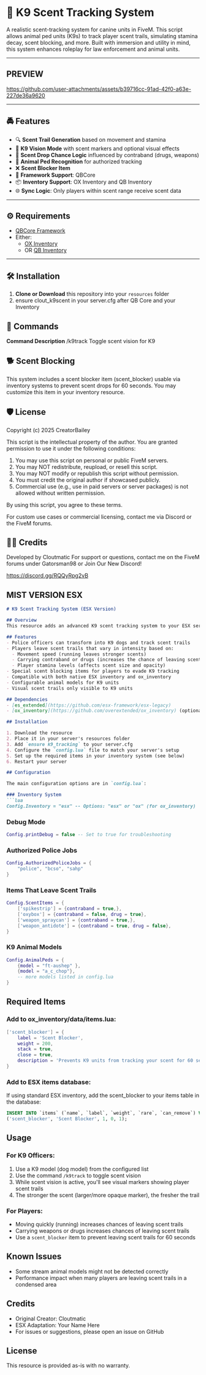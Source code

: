 # 🐾 K9 Scent Tracking System

A realistic scent-tracking system for canine units in FiveM. This script allows animal ped units (K9s) to track player scent trails, simulating stamina decay, scent blocking, and more. Built with immersion and utility in mind, this system enhances roleplay for law enforcement and animal units.

---
## PREVIEW


https://github.com/user-attachments/assets/b39716cc-91ad-42f0-a63e-227de36a9620


---

## 🚔 Features

- 🔍 **Scent Trail Generation** based on movement and stamina
- 👃 **K9 Vision Mode** with scent markers and optional visual effects
- 🧪 **Scent Drop Chance Logic** influenced by contraband (drugs, weapons)
- 🐾 **Animal Ped Recognition** for authorized tracking
- ❌ **Scent Blocker Item**
- 🧩 **Framework Support**: QBCore
- 📦 **Inventory Support**: OX Inventory and QB Inventory
- 🌐 **Sync Logic**: Only players within scent range receive scent data

---

## ⚙️ Requirements

- [QBCore Framework](https://github.com/qbcore-framework/qb-core)
- Either:
  - [OX Inventory](https://github.com/overextended/ox_inventory)
  - OR [QB Inventory](https://github.com/qbcore-framework/qb-inventory)

---

## 🛠️ Installation

1. **Clone or Download** this repository into your `resources` folder
2. ensure clout_k9scent in your server.cfg after QB Core and your Inventory

## 🧪 Commands
**Command  	Description**
/k9track	  Toggle scent vision for K9


## 🐕 Scent Blocking
This system includes a scent blocker item (scent_blocker) usable via inventory systems to prevent scent drops for 60 seconds. You may customize this item in your inventory resource.

## 🛡️ License
Copyright (c) 2025 CreatorBailey

This script is the intellectual property of the author. You are granted permission to use it under the following conditions:

1. You may use this script on personal or public FiveM servers.
2. You may NOT redistribute, reupload, or resell this script.
3. You may NOT modify or republish this script without permission.
4. You must credit the original author if showcased publicly.
5. Commercial use (e.g., use in paid servers or server packages) is not allowed without written permission.

By using this script, you agree to these terms.

For custom use cases or commercial licensing, contact me via Discord or the FiveM forums.

## 👨‍💻 Credits
Developed by Cloutmatic
For support or questions, contact me on the FiveM forums under Gatorsman98 or Join Our New Discord!

https://discord.gg/RQQyRpg2vB


## MIST VERSION ESX

```markdown
# K9 Scent Tracking System (ESX Version)

## Overview
This resource adds an advanced K9 scent tracking system to your ESX server. Police K9 units can track player scents using specialized scent vision, allowing for more immersive and realistic police roleplay. Players leave scent trails based on their movement, stamina, and inventory items.

## Features
- Police officers can transform into K9 dogs and track scent trails
- Players leave scent trails that vary in intensity based on:
  - Movement speed (running leaves stronger scents)
  - Carrying contraband or drugs (increases the chance of leaving scents)
  - Player stamina levels (affects scent size and opacity)
- Special scent blocking items for players to evade K9 tracking
- Compatible with both native ESX inventory and ox_inventory
- Configurable animal models for K9 units
- Visual scent trails only visible to K9 units

## Dependencies
- [es_extended](https://github.com/esx-framework/esx-legacy)
- [ox_inventory](https://github.com/overextended/ox_inventory) (optional, for enhanced inventory support)

## Installation

1. Download the resource
2. Place it in your server's resources folder
3. Add `ensure k9_tracking` to your server.cfg
4. Configure the `config.lua` file to match your server's setup
5. Set up the required items in your inventory system (see below)
6. Restart your server

## Configuration

The main configuration options are in `config.lua`:

### Inventory System
```lua
Config.Inventory = "esx" -- Options: "esx" or "ox" (for ox_inventory)
```

### Debug Mode
```lua
Config.printDebug = false -- Set to true for troubleshooting
```

### Authorized Police Jobs
```lua
Config.AuthorizedPoliceJobs = {
    "police", "bcso", "sahp"
}
```

### Items That Leave Scent Trails
```lua
Config.ScentItems = {
    ['spikestrip'] = {contraband = true,},
    ['oxybox'] = {contraband = false, drug = true},
    ['weapon_spraycan'] = {contraband = true,},
    ['weapon_antidote'] = {contraband = true, drug = false},
}
```

### K9 Animal Models
```lua
Config.AnimalPeds = {
    {model = "ft-aushep" },
    {model = "a_c_chop"},
    -- more models listed in config.lua
}
```

## Required Items

### Add to ox_inventory/data/items.lua:
```lua
['scent_blocker'] = {
    label = 'Scent Blocker',
    weight = 200,
    stack = true,
    close = true,
    description = 'Prevents K9 units from tracking your scent for 60 seconds'
}
```

### Add to ESX items database:
If using standard ESX inventory, add the scent_blocker to your items table in the database:

```sql
INSERT INTO `items` (`name`, `label`, `weight`, `rare`, `can_remove`) VALUES
('scent_blocker', 'Scent Blocker', 1, 0, 1);
```

## Usage

### For K9 Officers:
1. Use a K9 model (dog model) from the configured list
2. Use the command `/k9track` to toggle scent vision
3. While scent vision is active, you'll see visual markers showing player scent trails
4. The stronger the scent (larger/more opaque marker), the fresher the trail

### For Players:
- Moving quickly (running) increases chances of leaving scent trails
- Carrying weapons or drugs increases chances of leaving scent trails
- Use a `scent_blocker` item to prevent leaving scent trails for 60 seconds

## Known Issues
- Some stream animal models might not be detected correctly
- Performance impact when many players are leaving scent trails in a condensed area

## Credits
- Original Creator: Cloutmatic
- ESX Adaptation: Your Name Here
- For issues or suggestions, please open an issue on GitHub

## License
This resource is provided as-is with no warranty.
```
